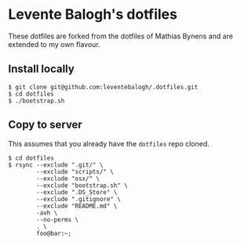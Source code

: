 # Levente Balogh's dotfiles

These dotfiles are forked from the dotfiles of Mathias Bynens and are extended to my own flavour.

## Install locally
```
$ git clone git@github.com:leventebalogh/.dotfiles.git
$ cd dotfiles
$ ./bootstrap.sh
```

## Copy to server
This assumes that you already have the `dotfiles` repo cloned.

```
$ cd dotfiles
$ rsync --exclude ".git/" \
        --exclude "scripts/" \
        --exclude "osx/" \
        --exclude "bootstrap.sh" \
        --exclude ".DS_Store" \
        --exclude ".gitignore" \
        --exclude "README.md" \
        -avh \
        --no-perms \
        . \
        foo@bar:~;
```